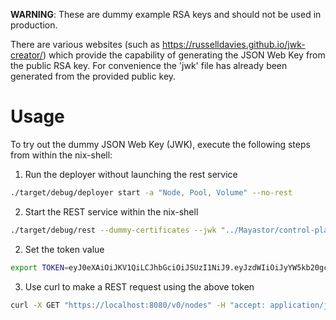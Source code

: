 **WARNING**: These are dummy example RSA keys and should not be used in production.

There are various websites (such as https://russelldavies.github.io/jwk-creator/) which provide the capability of generating the JSON Web Key from the public RSA key.
For convenience the 'jwk' file has already been generated from the provided public key.

# Usage
To try out the dummy JSON Web Key (JWK), execute the following steps from within the nix-shell:
1. Run the deployer without launching the rest service
```bash
./target/debug/deployer start -a "Node, Pool, Volume" --no-rest
```
2. Start the REST service within the nix-shell
```bash
./target/debug/rest --dummy-certificates --jwk "../Mayastor/control-plane/rest/jwk/jwk"
```
2. Set the token value
```bash
export TOKEN=eyJ0eXAiOiJKV1QiLCJhbGciOiJSUzI1NiJ9.eyJzdWIiOiJyYW5kb20gc3ViamVjdCIsImNvbXBhbnkiOiJteSBjb21wYW55IiwiZXhwIjoxMDAwMDAwMDAwMH0.GkcWHAJ4-qXihaR2j8ZvJgFB1OPpo9P5PkauTmb4PHvlDTYpDQy_nfTHmZCKHS1WEBtsH-HOXApKf32oJEU0K_2SAO76PVZrqvfMewccny-aB9gyu6WMlgSWK8wvGq4h_t_Ma4KIBlPv5PCQO1fyv9bWM3Y3Lu2rPxvNg0O_V_mfnq_Ynwcy4qhnZmse8pZ9zJJaM5OPv2ucWRPKWNzSX8OOz11MGBcdV5QBM-eBpjeSvejEwQ1xOxfiwZwZosFKjPnwMWn8dirMhMNqyRwWgjmOFU2hpc13Ik2VcSWEKTF4ndoUmMLXmCmQ2pSrn9MihEfkpO_VHx_sRVtmYVe2R4iy7ocul3eG7ZAvRq-_GIqBpwbcdUPANIyEFWUWgiPB5_kFvf4-iIBip7NhZ0_4DVoqukYBM2XodejXY863p2frglljt23EimNoKlrtqyxw1wXcbsYtiqCsd3cFTMUkrVesu9xNQPfpM8so37SmTsrC1nOssGEiADAGowqu5SsS
```
3. Use curl to make a REST request using the above token
```bash
curl -X GET "https://localhost:8080/v0/nodes" -H "accept: application/json" -H "Authorization: Bearer ${TOKEN}" -k
```